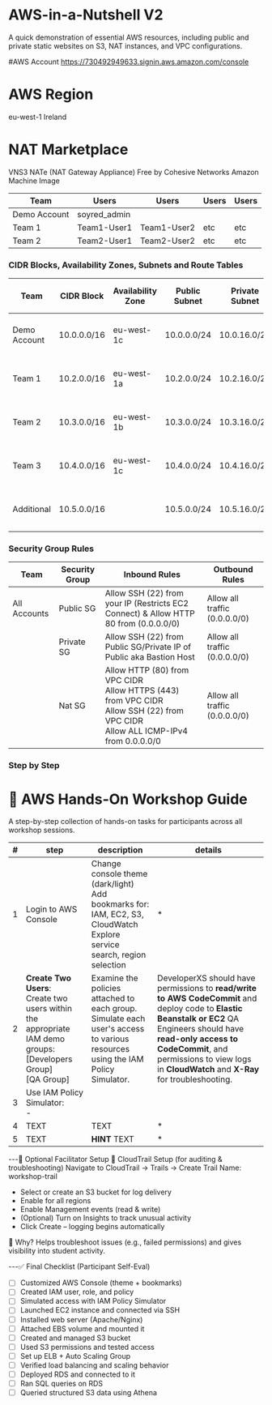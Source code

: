 # AWS-in-a-Nutshell V2
A quick demonstration of essential AWS resources, including public and private static websites on S3, NAT instances, and VPC configurations.

#AWS Account
https://730492949633.signin.aws.amazon.com/console

# AWS Region
eu-west-1 Ireland

# NAT Marketplace
VNS3 NATe (NAT Gateway Appliance)
Free
by Cohesive Networks
Amazon Machine Image

| **Team**       | **Users**      | **Users**     | **Users** | **Users** |
|----------------|----------------|---------------|-----------|-----------|
| Demo Account   | soyred_admin   |               |           |           |
| Team 1         | Team1-User1    | Team1-User2   |  etc      |    etc    |
| Team 2         | Team2-User1    | Team2-User2   |  etc      |    etc    |

### CIDR Blocks, Availability Zones, Subnets and Route Tables

| **Team**       | **CIDR Block**  | **Availability Zone** | **Public Subnet**     | **Private Subnet**    | **Public Route Table**                | **Private Route Table**                            |
|----------------|-----------------|-----------------------|-----------------------|-----------------------|---------------------------------------|----------------------------------------------------|
| Demo Account   | 10.0.0.0/16     | eu-west-1c            | 10.0.0.0/24           | 10.0.16.0/20          | 0.0.0.0/0 via Internet Gateway        | 0.0.0.0/0 via NAT Instance/Gateway or VPC Endpoint |
| Team 1         | 10.2.0.0/16     | eu-west-1a            | 10.2.0.0/24           | 10.2.16.0/20          | 0.0.0.0/0 via Internet Gateway        | 0.0.0.0/0 via NAT Instance/Gateway or VPC Endpoint |
| Team 2         | 10.3.0.0/16     | eu-west-1b            | 10.3.0.0/24           | 10.3.16.0/20          | 0.0.0.0/0 via Internet Gateway        | 0.0.0.0/0 via NAT Instance/Gateway or VPC Endpoint |
| Team 3         | 10.4.0.0/16     | eu-west-1c            | 10.4.0.0/24           | 10.4.16.0/20          | 0.0.0.0/0 via Internet Gateway        | 0.0.0.0/0 via NAT Instance/Gateway or VPC Endpoint |
| Additional     | 10.5.0.0/16     |                       | 10.5.0.0/24           | 10.5.16.0/20          | 0.0.0.0/0 via Internet Gateway        | 0.0.0.0/0 via NAT Instance/Gateway or VPC Endpoint |


### Security Group Rules

| **Team**       | **Security Group**    | **Inbound Rules**                                                                                                                      | **Outbound Rules**            |
|----------------|-----------------------|----------------------------------------------------------------------------------------------------------------------------------------|-------------------------------|
| All Accounts   | Public SG             | Allow SSH (22) from your IP (Restricts EC2 Connect) & Allow HTTP 80 from  (0.0.0.0/0)                                                  | Allow all traffic (0.0.0.0/0) |
|                | Private SG            | Allow SSH (22) from Public SG/Private IP of Public aka Bastion Host                                                                    | Allow all traffic (0.0.0.0/0) |
|                | Nat SG                | Allow HTTP (80) from VPC CIDR<br>Allow HTTPS (443) from VPC CIDR<br>Allow SSH (22) from VPC CIDR<br>Allow ALL ICMP-IPv4 from 0.0.0.0/0 | Allow all traffic (0.0.0.0/0) |

### Step by Step

# 🧪 AWS Hands-On Workshop Guide

A step-by-step collection of hands-on tasks for participants across all workshop sessions.

| **#** | **step** | **description**  |**details**|
|----------|-----------------|-----------------|------|
| 1        | Login to AWS Console | Change console theme (dark/light)<br>Add bookmarks for: IAM, EC2, S3, CloudWatch<br>Explore service search, region selection<br>|*|
| 2        | **Create Two Users**:<br>Create two users within the appropriate IAM demo groups: [Developers Group] <br>[QA Group] | Examine the policies attached to each group.<br>Simulate each user's access to various resources using the IAM Policy Simulator.|DeveloperXS should have permissions to **read/write to AWS CodeCommit** and deploy code to **Elastic Beanstalk or EC2** QA Engineers should have **read-only access to CodeCommit**, and permissions to view logs in **CloudWatch** and **X-Ray** for troubleshooting.|
| 3        | Use IAM Policy Simulator:<br>- |
| 4        | TEXT | TEXT |*|
| 5        | TEXT | **HINT** TEXT |*|

---🧾 Optional Facilitator Setup
🔧 CloudTrail Setup (for auditing & troubleshooting)
Navigate to CloudTrail → Trails → Create Trail
Name: workshop-trail
- Select or create an S3 bucket for log delivery
- Enable for all regions
- Enable Management events (read & write)
- (Optional) Turn on Insights to track unusual activity
- Click Create – logging begins automatically

📝 Why? Helps troubleshoot issues (e.g., failed permissions) and gives visibility into student activity.

---✅ Final Checklist (Participant Self-Eval)
- [ ] Customized AWS Console (theme + bookmarks)
- [ ] Created IAM user, role, and policy
- [ ] Simulated access with IAM Policy Simulator
- [ ] Launched EC2 instance and connected via SSH
- [ ] Installed web server (Apache/Nginx)
- [ ] Attached EBS volume and mounted it
- [ ] Created and managed S3 bucket
- [ ] Used S3 permissions and tested access
- [ ] Set up ELB + Auto Scaling Group
- [ ] Verified load balancing and scaling behavior
- [ ] Deployed RDS and connected to it
- [ ] Ran SQL queries on RDS
- [ ] Queried structured S3 data using Athena

